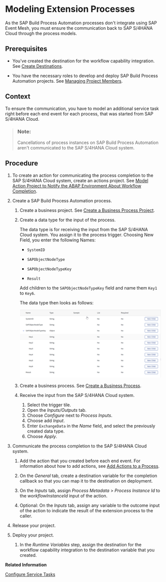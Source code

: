 <!-- loio479958c5439f4aa6a51335a75376f907 -->

# Modeling Extension Processes

As the SAP Build Process Automation processes don't integrate using SAP Event Mesh, you must ensure the communication back to SAP S/4HANA Cloud through the process models.



<a name="loio479958c5439f4aa6a51335a75376f907__prereq_pwr_qfs_4qb"/>

## Prerequisites

-   You've created the destination for the workflow capability integration. See [Create Destinations](create-destinations-eb1d0a3.md).

-   You have the necessary roles to develop and deploy SAP Build Process Automation projects. See [Managing Project Members](https://help.sap.com/docs/build-process-automation/sap-build-process-automation/managing-project-members).




## Context

To ensure the communication, you have to model an additional service task right before each end event for each process, that was started from SAP S/4HANA Cloud.

> ### Note:  
> Cancellations of process instances on SAP Build Process Automation aren't communicated to the SAP S/4HANA Cloud system.



## Procedure

1.  To create an action for communicating the process completion to the SAP S/4HANA Cloud system, create an actions project. See [Model Action Project to Notify the ABAP Environment About Workflow Completion](model-action-project-to-notify-the-abap-environment-about-workflow-completion-61e81af.md).

2.  Create a SAP Build Process Automation process.

    1.  Create a business project. See [Create a Business Process Project](https://help.sap.com/docs/build-process-automation/sap-build-process-automation/create-and-manage-projects?version=Cloud#create-a-business-process-project).

    2.  Create a data type for the input of the process.

        The data type is for receiving the input from the SAP S/4HANA Cloud system. You assign it to the process trigger. Choosing New Field, you enter the following Names:

        -   `SystemID`

        -   `SAPObjectNodeType`

        -   `SAPObjectNodeTypeKey`

        -   `Result`


        Add children to the `SAPObjectNodeTypeKey` field and name them `Key1` to `Key6`.

        The data type then looks as follows:

        ![](images/Data_Type_00afca4.png)

    3.  Create a business process. See [Create a Business Process](https://help.sap.com/docs/build-process-automation/sap-build-process-automation/create-business-process).

    4.  Receive the input from the SAP S/4HANA Cloud system.

        1.  Select the trigger tile.
        2.  Open the *Inputs/Outputs* tab.
        3.  Choose *Configure* next to *Process Inputs*.
        4.  Choose add *Input*.
        5.  Enter `ExchangeData` in the *Name* field, and select the previously created data type.
        6.  Choose *Apply*.


3.  Communicate the process completion to the SAP S/4HANA Cloud system.

    1.  Add the action that you created before each end event. For information about how to add actions, see [Add Actions to a Process](https://help.sap.com/docs/build-process-automation/sap-build-process-automation/add-actions-to-process).

    2.  On the *General* tab, create a destination variable for the completion callback so that you can map it to the destination on deployment.

    3.  On the *Inputs* tab, assign *Process Metadata* \> *Process Instance Id* to the *workflowInstanceId* input of the action.

    4.  Optional: On the *Inputs* tab, assign any variable to the outcome input of the action to indicate the result of the extension process to the caller.


4.  Release your project.

5.  Deploy your project.

    1.  In the *Runtime Variables* step, assign the destination for the workflow capability integration to the destination variable that you created.



**Related Information**  


[Configure Service Tasks](https://help.sap.com/viewer/e157c391253b4ecd93647bf232d18a83/Cloud/en-US/a8a6267f537841fbb22c159ba2af8835.html)

